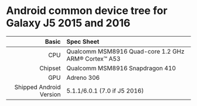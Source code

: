 # Android common device tree for Galaxy J5 2015 and 2016
Basic   | Spec Sheet
-------:|:-------------------------
CPU     | Qualcomm MSM8916 Quad-core 1.2 GHz ARM® Cortex™ A53
Chipset | Qualcomm MSM8916 Snapdragon 410
GPU     | Adreno 306
Shipped Android Version | 5.1.1/6.0.1 (7.0 if J5 2016)
